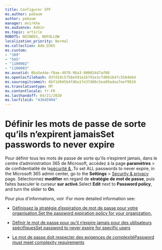 ```yaml
---
title: Configurer SPF
ms.author: pebaum
author: pebaum
manager: mnirkhe
ms.audience: Admin
ms.topic: article
ROBOTS: NOINDEX, NOFOLLOW
localization_priority: Normal
ms.collection: Adm_O365
ms.custom:
- "309"
- "565"
- "1100002"
- "1100003"
ms.assetid: 0ba5e44e-f0ae-4978-98a3-90065447af08
ms.openlocfilehash: 03fd19c5758e591a1b791e3cfd081647c5584b6d
ms.sourcegitcommit: 6bf1d945b4fd6a1fe37d00c5ea99adea7eef9910
ms.translationtype: MT
ms.contentlocale: fr-FR
ms.lasthandoff: 04/21/2020
ms.locfileid: "43645994"
---
```

# <a name="set-passwords-to-never-expire"></a><span data-ttu-id="4bf2b-102">Définir les mots de passe de sorte qu’ils n’expirent jamais</span><span class="sxs-lookup"><span data-stu-id="4bf2b-102">Set passwords to never expire</span></span>

<span data-ttu-id="4bf2b-103">Pour définir tous les mots de passe de sorte qu’ils n’expirent jamais, dans le centre d’administration 365 de Microsoft, accédez à la page **paramètres** > de confidentialité de la[sécurité &amp; ](https://portal.office.com/adminportal/home#/settings/security) .</span><span class="sxs-lookup"><span data-stu-id="4bf2b-103">To set ALL passwords to never expire, in the Microsoft 365 admin center, go to the **Settings** > [Security &amp; privacy](https://portal.office.com/adminportal/home#/settings/security) page.</span></span> <span data-ttu-id="4bf2b-104">Sélectionnez **modifier** en regard de **stratégie de mot de passe**, puis faites basculer le curseur **sur activé**.</span><span class="sxs-lookup"><span data-stu-id="4bf2b-104">Select **Edit** next to **Password policy**, and turn the slider to **On**.</span></span>
  
<span data-ttu-id="4bf2b-105">Pour plus d’informations, voir :</span><span class="sxs-lookup"><span data-stu-id="4bf2b-105">For more detailed information see:</span></span> 

- [<span data-ttu-id="4bf2b-106">Définissez la stratégie d’expiration de mot de passe pour votre organisation.</span><span class="sxs-lookup"><span data-stu-id="4bf2b-106">Set the password expiration policy for your organization.</span></span>](https://docs.microsoft.com/office365/admin/manage/set-password-expiration-policy)
  
- [<span data-ttu-id="4bf2b-107">Définir le mot de passe pour qu’il n’expire jamais pour des utilisateurs spécifiques</span><span class="sxs-lookup"><span data-stu-id="4bf2b-107">Set password to never expire for specific users</span></span>](https://docs.microsoft.com/office365/admin/add-users/set-password-to-never-expire)

- [<span data-ttu-id="4bf2b-108">Le mot de passe doit respecter des exigences de complexité</span><span class="sxs-lookup"><span data-stu-id="4bf2b-108">Password must meet complexity requirements</span></span>](https://docs.microsoft.com/windows/security/threat-protection/security-policy-settings/password-must-meet-complexity-requirements)
  